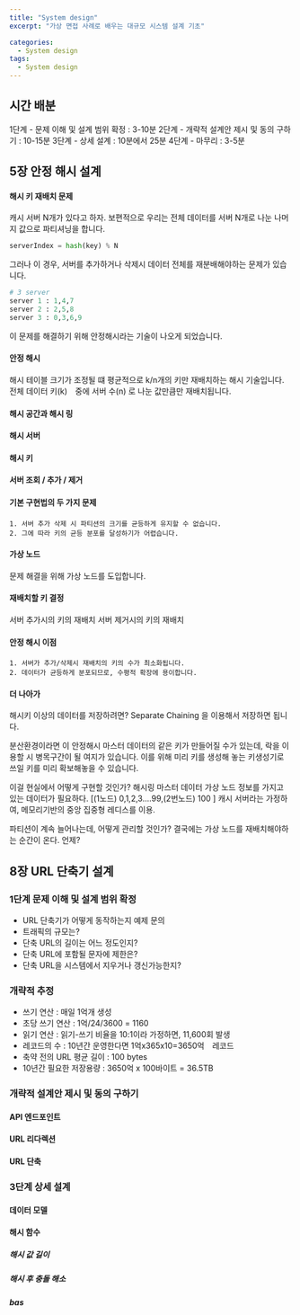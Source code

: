 ```yaml
---
title: "System design"
excerpt: "가상 면접 사례로 배우는 대규모 시스템 설계 기초"

categories:
  - System design
tags:
  - System design
---
```

## 시간 배분
1단계 - 문제 이해 및 설계 범위 확정 : 3-10분
2단계 - 개략적 설계안 제시 및 동의 구하기 : 10-15분
3단계 - 상세 설계 : 10분에서 25분
4단계 - 마무리 : 3-5분
## 5장 안정 해시 설계
#### 해시 키 재배치 문제
캐시 서버 N개가 있다고 하자.
보편적으로 우리는 전체 데이터를 서버 N개로 나눈 나머지 값으로 파티셔닝을 합니다.
```python
serverIndex = hash(key) % N
```
그러나 이 경우, 서버를 추가하거나 삭제시 데이터 전체를 재분배해야하는 문제가 있습니다.
```python
# 3 server
server 1 : 1,4,7
server 2 : 2,5,8
server 3 : 0,3,6,9
```
이 문제를 해결하기 위해 안정해시라는 기술이 나오게 되었습니다.

#### 안정 해시
해시 테이블 크기가 조정될 떄 평균적으로 k/n개의 키만 재배치하는 해시 기술입니다.
전체 데이터 키(k)　중에 서버 수(n) 로 나눈 값만큼만 재배치됩니다.
#### 해시 공간과 해시 링
#### 해시 서버
#### 해시 키
#### 서버 조회 / 추가 / 제거
#### 기본 구현법의 두 가지 문제
    1. 서버 추가 삭제 시 파티션의 크기를 균등하게 유지할 수 없습니다.
    2. 그에 따라 키의 균등 분포를 달성하기가 어렵습니다.
#### 가상 노드
문제 해결을 위해 가상 노드를 도입합니다.
#### 재배치할 키 결정
서버 추가시의 키의 재배치
서버 제거시의 키의 재배치
#### 안정 해시 이점
    1. 서버가 추가/삭제시 재배치의 키의 수가 최소화됩니다.
    2. 데이터가 균등하게 분포되므로, 수평적 확장에 용이합니다.
   

#### 더 나아가
해시키 이상의 데이터를 저장하려면?
    Separate Chaining 을 이용해서 저장하면 됩니다.



분산환경이라면 이 안정해시 마스터 데이터의 같은 키가 만들어질 수가 있는데,
락을 이용할 시 병목구간이 될 여지가 있습니다. 
이를 위해 미리 키를 생성해 놓는 키생성기로 쓰일 키를 미리 확보해놓을 수 있습니다.

이걸 현실에서 어떻게 구현할 것인가?
해시링 마스터 데이터
가상 노드 정보를 가지고 있는 데이터가 필요하다.
[(1노드) 0,1,2,3....99,(2번노드) 100 ]
    캐시 서버라는 가정하여, 메모리기반의 중앙 집중형 레디스를 이용.

파티션이 계속 늘어나는데, 어떻게 관리할 것인가?
    결국에는 가상 노드를 재배치해야하는 순간이 온다. 언제?



## 8장 URL 단축기 설계

### 1단계 문제 이해 및 설계 범위 확정
* URL 단축기가 어떻게 동작하는지 예제 문의
* 트래픽의 규모는?
* 단축 URL의 길이는 어느 정도인지?
* 단축 URL에 포함될 문자에 제한은?
* 단축 URL을 시스템에서 지우거나 갱신가능한지?

### 개략적 추정
* 쓰기 연산 : 매일 1억개 생성
* 초당 쓰기 연산 : 1억/24/3600 = 1160
* 읽기 연산 : 읽기-쓰기 비율을 10:1이라 가정하면, 11,600회 발생
* 레코드의 수 : 10년간 운영한다면 1억x365x10=3650억　레코드
* 축약 전의 URL 평균 길이 : 100 bytes
* 10년간 필요한 저장용량 : 3650억 x 100바이트 = 36.5TB

### 개략적 설계안 제시 및 동의 구하기
#### API 엔드포인트
#### URL 리다렉션
#### URL 단축

### 3단계 상세 설계
#### 데이터 모델
#### 해시 함수
##### 해시 값 길이
##### 해시 후 충돌 해소
##### bas
